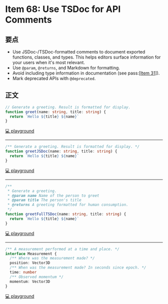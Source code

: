 # Item 68: Use TSDoc for API Comments

## 要点

- Use JSDoc-/TSDoc-formatted comments to document exported functions, classes, and types. This helps editors surface information for your users when it's most relevant.
- Use `@param`, `@returns`, and Markdown for formatting.
- Avoid including type information in documentation (see pass:[<a href="#jsdoc-repeat">Item 31</a>]).
- Mark deprecated APIs with `@deprecated`.

## 正文

```ts
// Generate a greeting. Result is formatted for display.
function greet(name: string, title: string) {
  return `Hello ${title} ${name}`
}
```

[💻 playground](https://www.typescriptlang.org/play/?ts=5.4.5#code/PTAEHEFMDtIJwIYBdKgaA5nSkkEtoMA6UAJUgGcBXAGyVDwtADMB7OAW2RQBMX3QPRgAcaCAJ5EAUMyrQAxvlbRM2XAApoCDpABcoCkjgEMAGlD4kNPQaMmAlKADeU0KGxIqcFQAMAEpA0NKygACROltYAvmFOWjpRPgDcUlFSQA)

---

```ts
/** Generate a greeting. Result is formatted for display. */
function greetJSDoc(name: string, title: string) {
  return `Hello ${title} ${name}`
}
```

[💻 playground](https://www.typescriptlang.org/play/?ts=5.4.5#code/PQKhAIHEFMDtoE4EMAu1xPAcwdaKBLWLAOnACVoBnAVwBsVwCrwAzAewQFtU0ATNp3B9mABzpIAnmRDAAUKxqwAxoXaxsufACkAygBF2ygBSwkXaAC5wVFAiJYANOEIo6Vm3YcBKcAG85cHBcFBoEDQADAAloOjp2cAASP1d3AF8kvzMLNIiAbjk0uSA)

---

```ts
/**
 * Generate a greeting.
 * @param name Name of the person to greet
 * @param title The person's title
 * @returns A greeting formatted for human consumption.
 */
function greetFullTSDoc(name: string, title: string) {
  return `Hello ${title} ${name}`
}
```

[💻 playground](https://www.typescriptlang.org/play/?ts=5.4.5#code/PQKhCgAIUhxBTAdvATgQwC70myBzFeeDAS0TwDooYABABzXQFtJE0nsA5d7AewDNIGABbY6qAM69EQ3vkLFqkeo3ZCSGADbYAKqMjiUUxAHIJ6rfCU1CGAK4pE5gILyipcpH68UTTFgATLx9IYTs-GQBjaQlwulJpKmhgcH47REiEmQJ3ADE7TU0dAGUAEV5IgAo2DgAuSAkMFDI8ABoLbXrG5vIASkgAbyhIWwcZAAMACXhCuQASAdJLAF9IBZr4ZfGAbnBl8CA)

---

```ts
/** A measurement performed at a time and place. */
interface Measurement {
  /** Where was the measurement made? */
  position: Vector3D
  /** When was the measurement made? In seconds since epoch. */
  time: number
  /** Observed momentum */
  momentum: Vector3D
}
```

[💻 playground](https://www.typescriptlang.org/play/?ts=5.4.5#code/JYOwLgpgTgZghgYwgAgGoQWA9lAzAEWQG8BfAKAHoAqK5AQWQFsI4BnAVygmfGQAdoMHMwAmyOGHHIwwZuJBi+AG0QQAdMioUyoSLFXIAsiw5cekomWTJqtAOoALaCgDubaU6YnO3CL0ZwIhAA-Jra1nxYrMAyWCAAXGgY2Hj4ANxWNjTIjn7IbqweKMxsPuZMgSHIAJIgyKwYcSKF0SBIyBCRCA4aWpkyzIkg7IwARtAZ1rbIAPKjDVAAbhBijFjmI2GZaxuMieiYOAQZ5EA)
